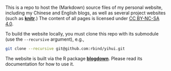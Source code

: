 This is a repo to host the (Markdown) source files of my personal website, including my Chinese and English blogs, as well as several project websites (such as [**knitr**](https://github.com/yihui/knitr).) The content of all pages is licensed under [CC BY-NC-SA 4.0](http://creativecommons.org/licenses/by-nc-sa/4.0/).

To build the website locally, you must clone this repo with its submodule (use the `--recursive` argument), e.g.,

```bash
git clone --recursive git@github.com:rbind/yihui.git
```

The website is built via the R package [**blogdown**](https://github.com/rstudio/blogdown). Please read its documentation for how to use it.
